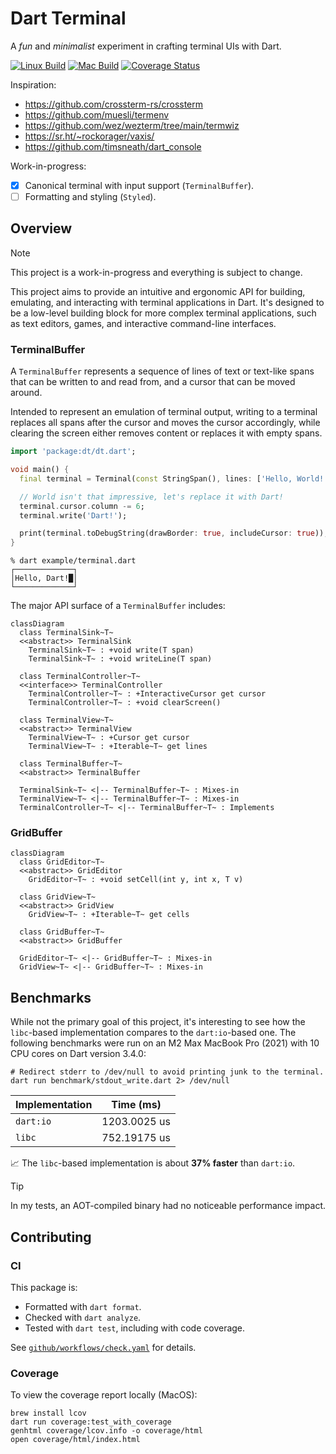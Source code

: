 # Dart Terminal

A _fun_ and _minimalist_ experiment in crafting terminal UIs with Dart.

[![Linux Build](https://github.com/matanlurey/dt/actions/workflows/linux.yaml/badge.svg)](https://github.com/matanlurey/dt/actions/workflows/linux.yaml)
[![Mac Build](https://github.com/matanlurey/dt/actions/workflows/macos.yaml/badge.svg)](https://github.com/matanlurey/dt/actions/workflows/macos.yaml)
[![Coverage Status](https://coveralls.io/repos/github/matanlurey/dt/badge.svg?branch=main)](https://coveralls.io/github/matanlurey/dt?branch=main)

Inspiration:

- <https://github.com/crossterm-rs/crossterm>
- <https://github.com/muesli/termenv>
- <https://github.com/wez/wezterm/tree/main/termwiz>
- <https://sr.ht/~rockorager/vaxis/>
- <https://github.com/timsneath/dart_console>

Work-in-progress:

- [x] Canonical terminal with input support (`TerminalBuffer`).
- [ ] Formatting and styling (`Styled`).

## Overview

> [!NOTE]
> This project is a work-in-progress and everything is subject to change.

This project aims to provide an intuitive and ergonomic API for building,
emulating, and interacting with terminal applications in Dart. It's designed to
be a low-level building block for more complex terminal applications, such as
text editors, games, and interactive command-line interfaces.

### TerminalBuffer

A `TerminalBuffer` represents a sequence of lines of text or text-like spans
that can be written to and read from, and a cursor that can be moved around.

Intended to represent an emulation of terminal output, writing to a terminal replaces all spans after the cursor and moves the cursor accordingly, while clearing the screen either removes content or replaces it with empty spans.

```dart
import 'package:dt/dt.dart';

void main() {
  final terminal = Terminal(const StringSpan(), lines: ['Hello, World!']);

  // World isn't that impressive, let's replace it with Dart!
  terminal.cursor.column -= 6;
  terminal.write('Dart!');

  print(terminal.toDebugString(drawBorder: true, includeCursor: true));
}
```

```shell
% dart example/terminal.dart
┌─────────────┐
│Hello, Dart!█│
└─────────────┘
```

The major API surface of a `TerminalBuffer` includes:

```mermaid
classDiagram
  class TerminalSink~T~
  <<abstract>> TerminalSink
    TerminalSink~T~ : +void write(T span)
    TerminalSink~T~ : +void writeLine(T span)

  class TerminalController~T~
  <<interface>> TerminalController
    TerminalController~T~ : +InteractiveCursor get cursor
    TerminalController~T~ : +void clearScreen()

  class TerminalView~T~
  <<abstract>> TerminalView
    TerminalView~T~ : +Cursor get cursor
    TerminalView~T~ : +Iterable~T~ get lines

  class TerminalBuffer~T~
  <<abstract>> TerminalBuffer
  
  TerminalSink~T~ <|-- TerminalBuffer~T~ : Mixes-in
  TerminalView~T~ <|-- TerminalBuffer~T~ : Mixes-in
  TerminalController~T~ <|-- TerminalBuffer~T~ : Implements
```

### GridBuffer

```mermaid
classDiagram
  class GridEditor~T~
  <<abstract>> GridEditor
    GridEditor~T~ : +void setCell(int y, int x, T v)

  class GridView~T~
  <<abstract>> GridView
    GridView~T~ : +Iterable~T~ get cells

  class GridBuffer~T~
  <<abstract>> GridBuffer
  
  GridEditor~T~ <|-- GridBuffer~T~ : Mixes-in
  GridView~T~ <|-- GridBuffer~T~ : Mixes-in
```

## Benchmarks

While not the primary goal of this project, it's interesting to see how the
`libc`-based implementation compares to the `dart:io`-based one. The following
benchmarks were run on an M2 Max MacBook Pro (2021) with 10 CPU cores on Dart
version 3.4.0:

```shell
# Redirect stderr to /dev/null to avoid printing junk to the terminal.
dart run benchmark/stdout_write.dart 2> /dev/null
```

| Implementation | Time (ms)       |
| -------------- | --------------- |
| `dart:io`      |  1203.0025 us   |
| `libc`         |  752.19175 us   |

📈 The `libc`-based implementation is about **37% faster** than `dart:io`.

> [!TIP]
> In my tests, an AOT-compiled binary had no noticeable performance impact.

## Contributing

### CI

This package is:

- Formatted with `dart format`.
- Checked with `dart analyze`.
- Tested with `dart test`, including with code coverage.

See [`github/workflows/check.yaml`](./.github/workflows/check.yaml) for details.

### Coverage

To view the coverage report locally (MacOS):

```shell
brew install lcov
dart run coverage:test_with_coverage
genhtml coverage/lcov.info -o coverage/html
open coverage/html/index.html
```
